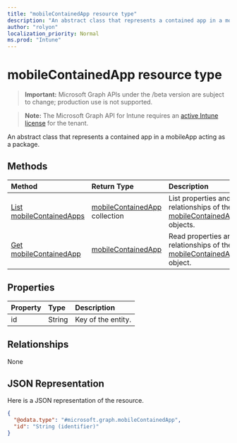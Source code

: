 ```yaml
---
title: "mobileContainedApp resource type"
description: "An abstract class that represents a contained app in a mobileApp acting as a package."
author: "rolyon"
localization_priority: Normal
ms.prod: "Intune"
---
```


# mobileContainedApp resource type

> **Important:** Microsoft Graph APIs under the /beta version are subject to change; production use is not supported.

> **Note:** The Microsoft Graph API for Intune requires an [active Intune license](https://go.microsoft.com/fwlink/?linkid=839381) for the tenant.

An abstract class that represents a contained app in a mobileApp acting as a package.

## Methods
|Method|Return Type|Description|
|:---|:---|:---|
|[List mobileContainedApps](../api/intune-apps-mobilecontainedapp-list.md)|[mobileContainedApp](../resources/intune-apps-mobilecontainedapp.md) collection|List properties and relationships of the [mobileContainedApp](../resources/intune-apps-mobilecontainedapp.md) objects.|
|[Get mobileContainedApp](../api/intune-apps-mobilecontainedapp-get.md)|[mobileContainedApp](../resources/intune-apps-mobilecontainedapp.md)|Read properties and relationships of the [mobileContainedApp](../resources/intune-apps-mobilecontainedapp.md) object.|

## Properties
|Property|Type|Description|
|:---|:---|:---|
|id|String|Key of the entity.|

## Relationships
None

## JSON Representation
Here is a JSON representation of the resource.
<!-- {
  "blockType": "resource",
  "keyProperty": "id",
  "@odata.type": "microsoft.graph.mobileContainedApp"
}
-->
``` json
{
  "@odata.type": "#microsoft.graph.mobileContainedApp",
  "id": "String (identifier)"
}
```




